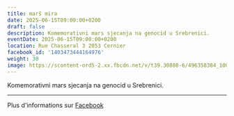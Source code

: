 ```yaml
---
title: marš mira
date: 2025-06-15T09:00:00+0200
draft: false
description: Komemorativni mars sjecanja na genocid u Srebrenici.
eventDate: 2025-06-15T09:00:00+0200
location: Rue Chasseral 3 2053 Cernier
facebook_id: '1403473444164976'
weight: 30
image: https://scontent-ord5-2.xx.fbcdn.net/v/t39.30808-6/496358384_1007574214836511_4806363768185633011_n.jpg?_nc_cat=102&ccb=1-7&_nc_sid=9e60e4&_nc_ohc=U5rnIqKBRrsQ7kNvwGj3U4A&_nc_oc=Admm57yO-Pdqsm6wnKS3Jf9l0OzIIQrDq-mwG5K3OSy4LARs37Bd17eL1YW7HfX9Uu0&_nc_zt=23&_nc_ht=scontent-ord5-2.xx&edm=ABTKTjYEAAAA&_nc_gid=6R7OqBqrvyZ9jgR4kRhVUQ&oh=00_AfXDJyi9nP4TZhQJI2p1u0Aj2e1cPHo9E6A8xRbC-qXVLA&oe=68AC49AE
---
```


Komemorativni mars sjecanja na genocid u Srebrenici.

---

Plus d'informations sur [Facebook](https://facebook.com/events/1403473444164976)